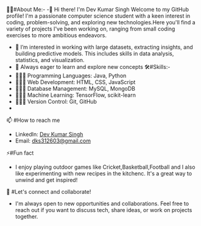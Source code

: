 👦🏻#About Me:-
 -👋 Hi there! I'm Dev Kumar Singh Welcome to my GitHub profile! I'm a passionate computer science student with a keen interest in coding, problem-solving, and exploring new technologies.Here you'll find a variety 
    of projects I've been working on, ranging from small coding exercises to more ambitious endeavors.
 - 👀 I’m interested in working with large datasets, extracting insights, and building predictive models. This includes skills in data analysis, statistics, and visualization.
 - 🌱 Always eager to learn and explore new concepts
🛠️#Skills:-
 - 🧑🏻‍💻 Programming Languages: Java, Python
 - 🧑🏻‍💻 Web Development: HTML, CSS, JavaScript
 - 🧑🏻‍💻 Database Management: MySQL, MongoDB
 - 🧑🏻‍💻 Machine Learning: TensorFlow, scikit-learn
 - 🧑🏻‍💻 Version Control: Git, GitHub
 -
📫 #How to reach me
 - LinkedIn: [Dev Kumar Singh](https://www.linkedin.com/in/dev-kumar-singh-812b40252/)
 - Email: dks312603@gmail.com

⚡#Fun fact
 - I enjoy playing outdoor games like Cricket,Basketball,Football and I also like experimenting with new recipes in the kitchenc. It's a great way to unwind and get inspired!

🚀 #Let's connect and collaborate!
 - I'm always open to new opportunities and collaborations. Feel free to reach out if you want to discuss tech, share ideas, or work on projects together.
